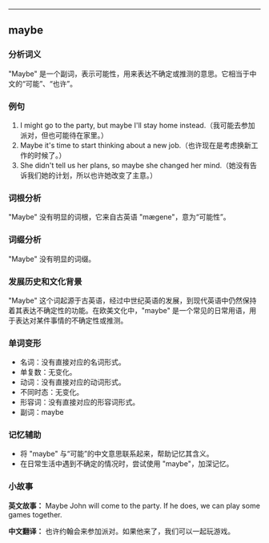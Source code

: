 
---------------
## maybe
### 分析词义
"Maybe" 是一个副词，表示可能性，用来表达不确定或推测的意思。它相当于中文的“可能”、“也许”。

### 例句
1. I might go to the party, but maybe I'll stay home instead.（我可能去参加派对，但也可能待在家里。）
2. Maybe it's time to start thinking about a new job.（也许现在是考虑换新工作的时候了。）
3. She didn't tell us her plans, so maybe she changed her mind.（她没有告诉我们她的计划，所以也许她改变了主意。）

### 词根分析
"Maybe" 没有明显的词根，它来自古英语 "mægene"，意为“可能性”。

### 词缀分析
"Maybe" 没有明显的词缀。

### 发展历史和文化背景
"Maybe" 这个词起源于古英语，经过中世纪英语的发展，到现代英语中仍然保持着其表达不确定性的功能。在欧美文化中，"maybe" 是一个常见的日常用语，用于表达对某件事情的不确定性或推测。

### 单词变形
- 名词：没有直接对应的名词形式。
- 单复数：无变化。
- 动词：没有直接对应的动词形式。
- 不同时态：无变化。
- 形容词：没有直接对应的形容词形式。
- 副词：maybe

### 记忆辅助
- 将 "maybe" 与“可能”的中文意思联系起来，帮助记忆其含义。
- 在日常生活中遇到不确定的情况时，尝试使用 "maybe"，加深记忆。

### 小故事
**英文故事：**
Maybe John will come to the party. If he does, we can play some games together.

**中文翻译：**
也许约翰会来参加派对。如果他来了，我们可以一起玩游戏。

